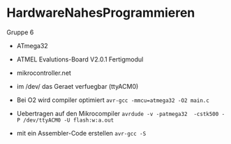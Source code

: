 # HardwareNahesProgrammieren
Gruppe 6

* ATmega32
* ATMEL Evalutions-Board V2.0.1 Fertigmodul
* mikrocontroller.net

* im /dev/ das Geraet verfuegbar (ttyACM0)

* Bei O2 wird compiler optimiert
`avr-gcc -mmcu=atmega32 -O2 main.c`

* Uebertragen auf den Mikrocompiler
`avrdude -v -patmega32  -cstk500 -P /dev/ttyACM0 -U flash:w:a.out `

* mit ein Assembler-Code erstellen
`avr-gcc -S`
